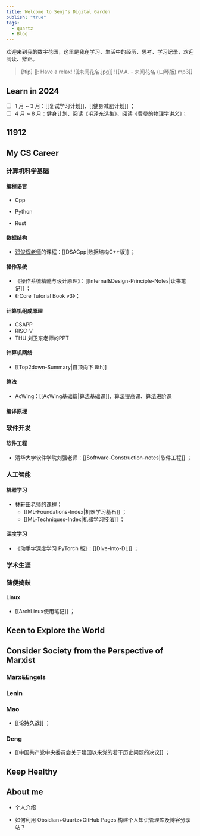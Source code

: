 ```yaml
---
title: Welcome to Senj's Digital Garden
publish: "true"
tags:
  - quartz
  - Blog
---
```

欢迎来到我的数字花园，这里是我在学习、生活中的经历、思考、学习记录，欢迎阅读、斧正。

>[!tip] 🎵: Have a relax!
> ![[未闻花名.jpg]]
>![[V.A. - 未闻花名 (口琴版).mp3]]

## Learn in 2024

- [ ] 1 月 ~ 3 月：[[复试学习计划]]、[[健身减肥计划]] ；
- [ ] 4 月 ~ 8 月：健身计划、阅读《毛泽东选集》、阅读《费曼的物理学讲义》；

## 11912

## My CS Career

### 计算机科学基础

#### 编程语言

- Cpp

- Python

- Rust

#### 数据结构

- [邓俊辉老师](https://dsa.cs.tsinghua.edu.cn/~deng/ds/dsacpp/)的课程：[[DSACpp|数据结构C++版]] ；

#### 操作系统

- 《操作系统精髓与设计原理》：[[Internal&Design-Principle-Notes|读书笔记]] ；
- 《rCore Tutorial Book v3》；

#### 计算机组成原理

- CSAPP
- RISC-V
- THU 刘卫东老师的PPT

#### 计算机网络

- [[Top2down-Summary|自顶向下 8th]]

#### 算法

- AcWing：[[AcWing基础篇|算法基础课]]、算法提高课、算法进阶课

#### 编译原理

### 软件开发

#### 软件工程

- 清华大学软件学院刘强老师：[[Software-Construction-notes|软件工程]] ；

### 人工智能

#### 机器学习

- [林轩田老师](https://www.csie.ntu.edu.tw/~htlin/mooc/)的课程：
	- [[ML-Foundations-Index|机器学习基石]] ；
	- [[ML-Techniques-Index|机器学习技法]] ；

#### 深度学习

- 《动手学深度学习 PyTorch 版》：[[Dive-Into-DL]] ；

### 学术生涯

### 随便捣鼓

#### Linux

- [[ArchLinux使用笔记]] ；

## Keen to Explore the World

## Consider Society from the Perspective of Marxist

### Marx&Engels

### Lenin

### Mao

- [[论持久战]] ；

### Deng

- [[中国共产党中央委员会关于建国以来党的若干历史问题的决议]] ；

## Keep Healthy

## About me

- 个人介绍

- 如何利用 Obsidian+Quartz+GitHub Pages 构建个人知识管理库及博客分享站？